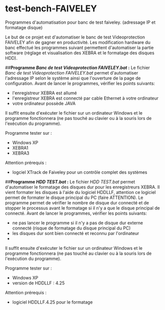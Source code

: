 # test-bench-FAIVELEY


Programmes d'automatisation pour banc de test faiveley. (adressage IP et formatage disque)

Le but de ce projet est d'automatiser le banc de test Videoprotection FAIVELEY afin de gagner en productivité. Les modification hardware du banc effectué les programmes suivant permettent d'automatiser la partie software (réglage et visualisation des XEBRA et le formatage des disques HDD).

##**Programme _Banc de test Videoprotection FAIVELEY.bat_ :**
Le fichier _Banc de test Videoprotection FAIVELEY.bat_ permet d'automatiser l'adressage IP selon le système ainsi que l'ouverture de la page de configuration.
Avant de lancer le programmes, vérifier les points suivants:
- l'enregistreur XEBRA est allumé
- l'enregistreur XEBRA est connecté par cable Ethernet à votre ordinateur
- votre ordinateur possède JAVA

Il suffit ensuite d'exécuter le fichier sur un ordinateur Windows et le programme fonctionnera (ne pas touché au clavier ou à la souris lors de l'exécution du programme).

Programme tester sur :
- Windows XP
- XEBRA1
- XEBRA3


Attention prérequis :
- logciel XTrack de Faiveley pour un contrôle complet des systèmes

##**Programme _HDD TEST.bat_ :**
Le fichier _HDD TEST.bat_ permet d'automatiser le formatage des disques dur pour les enregistreurs XEBRA. Il vient formater les disques à l'aide du logiciel HDDLLF, attention ce logiciel permet de formater le disque principal du PC (faire ATTENTION). Le programme permet de vérifier le nombre de disque dur connecté et de stopper le processus avant le formatage si il n'y a que le disque principal de connecté.
Avant de lancer le programmes, vérifier les points suivants:
- ne pas lancer le programme si il n'y a pas de disque dur externe connecté (risque de formatage du disque principal du PC)
- les disques dur sont bien connecté et reconnu par l'ordinateur
- 

Il suffit ensuite d'exécuter le fichier sur un ordinateur Windows et le programme fonctionnera (ne pas touché au clavier ou à la souris lors de l'exécution du programme).

Programme tester sur :
- Windows XP
- version de HDDLLF : 4.25

Attention prérequis :
- logiciel HDDLLF.4.25 pour le formatage
